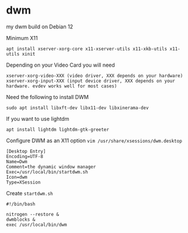 # dwm
my dwm build on Debian 12

Minimum X11

```shell
apt install xserver-xorg-core x11-xserver-utils x11-xkb-utils x11-utils xinit
```

Depending on your Video Card you will need

```shell
xserver-xorg-video-XXX (video driver, XXX depends on your hardware)
xserver-xorg-input-XXX (input device driver, XXX depends on your hardware. evdev works well for most cases)
```

Need the following to install DWM
```shell
sudo apt install libxft-dev libx11-dev libxinerama-dev
```

If you want to use lightdm

```shell
apt install lightdm lightdm-gtk-greeter
```

Configure DWM as an X11 option `vim /usr/share/xsessions/dwm.desktop`

```shell
[Desktop Entry]
Encoding=UTF-8
Name=Dwm
Comment=the dynamic window manager
Exec=/usr/local/bin/startdwm.sh
Icon=dwm
Type=XSession
```

Create `startdwm.sh`

```shell
#!/bin/bash

nitrogen --restore &
dwmblocks &
exec /usr/local/bin/dwm
```
